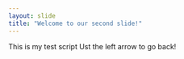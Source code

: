 ```yaml
---
layout: slide
title: "Welcome to our second slide!"
---
```

This is my test script
Ust the left arrow to go back!

